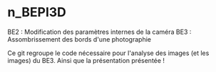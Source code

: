 # n_BEPI3D
BE2 : Modification des paramètres internes de la caméra
BE3 : Assombrissement des bords d'une photographie

Ce git regroupe le code nécessaire pour l'analyse des images (et les images) du BE3. 
Ainsi que la présentation présentée !


